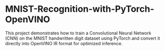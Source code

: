 # MNIST-Recognition-with-PyTorch-OpenVINO
This project demonstrates how to train a Convolutional Neural Network (CNN) on the MNIST handwritten digit dataset using PyTorch and convert it directly into OpenVINO IR format for optimized inference.
